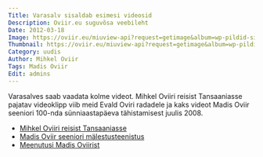 ```yaml
---
Title: Varasalv sisaldab esimesi videosid
Description: Oviir.eu suguvõsa veebileht
Date: 2012-03-18
Image: https://oviir.eu/miuview-api?request=getimage&album=wp-pildid-sisusse&item=2012-03-18-uued-videod.jpg&size=600&mode=longest
Thumbnail: https://oviir.eu/miuview-api?request=getimage&album=wp-pildid-sisusse&item=2012-03-18-uued-videod.jpg&size=600&mode=square
Category: uudis
Author: Mihkel Oviir
Tags: Madis Oviir
Edit: admins
---
```


Varasalves saab vaadata kolme videot. Mihkel Oviiri reisist Tansaaniasse pajatav videoklipp viib meid Evald Oviri radadele ja kaks videot Madis Oviir seeniori 100-nda sünniaastapäeva tähistamisest juulis 2008.

* <a title="Mihkel Oviir Tansaanias" href="%base_url%/varasalv/mihkel-oviir-tansaanias">Mihkel Oviiri reisist Tansaaniasse</a>
* <a title="Madis Oviir seenior mälestusteenistus" href="%base_url%/varasalv/madis-oviir-seenior-malestusteenistus">Madis Oviir seeniori mälestusteenistus</a>
* <a title="Meenutusi Madis Oviiri seeniorist" href="%base_url%/varasalv/madis-oviir-seenior-meenutusi">Meenutusi Madis Oviirist</a>
